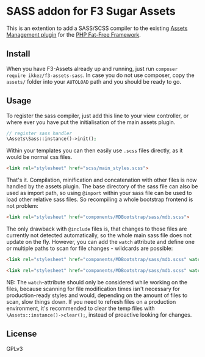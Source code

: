 # SASS addon for F3 Sugar Assets
This is an extention to add a SASS/SCSS compiler to the existing [Assets Management plugin](https://github.com/ikkez/f3-assets) for the [PHP Fat-Free Framework](https://github.com/bcosca/fatfree).

## Install

When you have F3-Assets already up and running, just run `composer require ikkez/f3-assets-sass`. 
In case you do not use composer, copy the `assets/` folder into your `AUTOLOAD` path and you should be ready to go.


## Usage

To register the sass compiler, just add this line to your view controller, or where ever you have put the initialisation of the main assets plugin. 

```php
// register sass handler
\Assets\Sass::instance()->init();
```

Within your templates you can then easily use `.scss` files directly, as it would be normal css files.

```html
<link rel="stylesheet" href="scss/main_styles.scss">
```

That's it. Compilation, minification and concatenation with other files is now handled by the assets plugin.
The base directory of the sass file can also be used as import path, 
so using `@import` within your sass file can be used to load other relative sass files. So recompiling a whole bootstrap frontend is not problem:

```html
<link rel="stylesheet" href="components/MDBootstrap/sass/mdb.scss">
```

The only drawback with `@include` files is, that changes to those files are currently not detected automatically, 
so the whole main sass file does not update on the fly. However, you can add the `watch` attribute and define 
one or multiple paths to scan for file changes - wildcards are possible:
 
```html
<link rel="stylesheet" href="components/MDBootstrap/sass/mdb.scss" watch="custom.scss">

<link rel="stylesheet" href="components/MDBootstrap/sass/mdb.scss" watch="custom.scss, addons/*.scss">
```

NB: The `watch`-attribute should only be considered while working on the files, because scanning for file modification times isn't necessary for production-ready styles and would, depending on the amount of files to scan, slow things down. 
If you need to refresh files on a production environment, it's recommended to clear the temp files with `\Assets::instance()->clear();`, instead of proactive looking for changes.


License
-

GPLv3